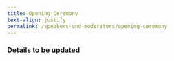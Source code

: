 ```yaml
---
title: Opening Ceremony
text-align: justify
permalink: /speakers-and-moderators/opening-ceremony
---
```



### Details to be updated
